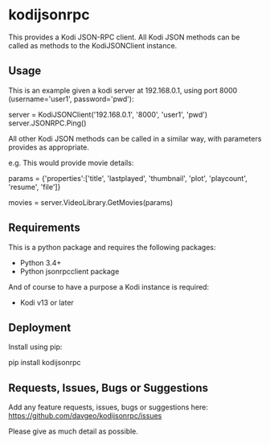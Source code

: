 # kodijsonrpc

This provides a Kodi JSON-RPC client. All Kodi JSON methods can be
called as methods to the KodiJSONClient instance.

## Usage

This is an example given a kodi server at 192.168.0.1, using port 8000 (username='user1', password='pwd'):

server = KodiJSONClient('192.168.0.1', '8000', 'user1', 'pwd')
server.JSONRPC.Ping()

All other Kodi JSON methods can be called in a similar way, with parameters provides as appropriate.

e.g. This would provide movie details:

params = {'properties':['title',
                        'lastplayed',
                        'thumbnail',
                        'plot',
                        'playcount',
                        'resume',
                        'file']}

movies = server.VideoLibrary.GetMovies(params)

## Requirements
This is a python package and requires the following packages:
- Python 3.4+
- Python jsonrpcclient package

And of course to have a purpose a Kodi instance is required:
- Kodi v13 or later

## Deployment
Install using pip:

pip install kodijsonrpc

## Requests, Issues, Bugs or Suggestions
Add any feature requests, issues, bugs or suggestions here: https://github.com/davgeo/kodijsonrpc/issues

Please give as much detail as possible.
